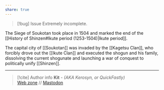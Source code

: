 ```yaml
---
share: true
---
```

> [!bug] Issue
> Extremely incomplete.

The Siege of Soukotan took place in 1504 and marked the end of the [[History of Shinzen#Ikute period (1253-1504)|Ikute period]].

The capital city of [[Soukotan]] was invaded by the [[Kagetsu Clan]], who forcibly drove out the [[Ikute Clan]] and executed the shogun and his family, dissolving the current shogunate and launching a war of conquest to politically unify [[Shinzen]].

-----
> [!cite] Author info
> **Kit** - *(AKA Kerosyn, or QuickFastly)*\
> [Web zone](https://kitabe.link) // [Mastodon](https://social.tripulse.net/@kit)